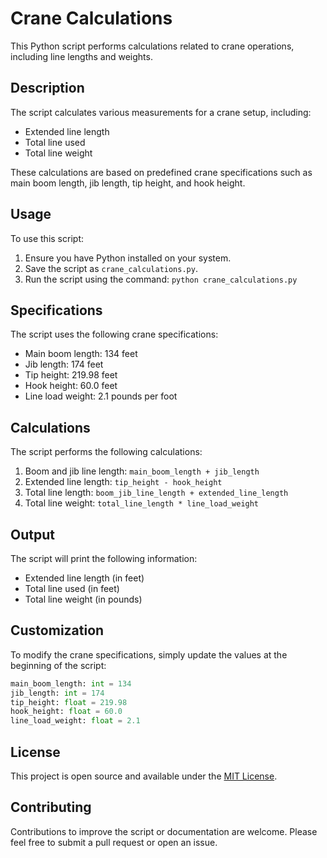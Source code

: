 # Crane Calculations

This Python script performs calculations related to crane operations, including line lengths and weights.

## Description

The script calculates various measurements for a crane setup, including:

-   Extended line length
-   Total line used
-   Total line weight

These calculations are based on predefined crane specifications such as main boom length, jib length, tip height, and hook height.

## Usage

To use this script:

1. Ensure you have Python installed on your system.
2. Save the script as `crane_calculations.py`.
3. Run the script using the command: `python crane_calculations.py`

## Specifications

The script uses the following crane specifications:

-   Main boom length: 134 feet
-   Jib length: 174 feet
-   Tip height: 219.98 feet
-   Hook height: 60.0 feet
-   Line load weight: 2.1 pounds per foot

## Calculations

The script performs the following calculations:

1. Boom and jib line length: `main_boom_length + jib_length`
2. Extended line length: `tip_height - hook_height`
3. Total line length: `boom_jib_line_length + extended_line_length`
4. Total line weight: `total_line_length * line_load_weight`

## Output

The script will print the following information:

-   Extended line length (in feet)
-   Total line used (in feet)
-   Total line weight (in pounds)

## Customization

To modify the crane specifications, simply update the values at the beginning of the script:

```python
main_boom_length: int = 134
jib_length: int = 174
tip_height: float = 219.98
hook_height: float = 60.0
line_load_weight: float = 2.1
```

## License

This project is open source and available under the [MIT License](LICENSE).

## Contributing

Contributions to improve the script or documentation are welcome. Please feel free to submit a pull request or open an issue.
